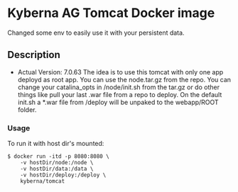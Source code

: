 # Kyberna AG Tomcat Docker image

Changed some env to easily use it with your persistent data.

## Description
- Actual Version: 7.0.63
The idea is to use this tomcat with only one app deployd as root app.
You can use the node.tar.gz from the repo.
You can change your catalina_opts in /node/init.sh from the tar.gz or do other things like pull your last .war file from a repo to deploy.
On the default init.sh a *.war file from /deploy will be unpaked to the webapp/ROOT folder.


### Usage

To run it with host dir's mounted:

	$ docker run -itd -p 8080:8080 \
        -v hostDir/node:/node \
        -v hostDir/data:/data \
        -v hostDir/deploy:/deploy \
        kyberna/tomcat

